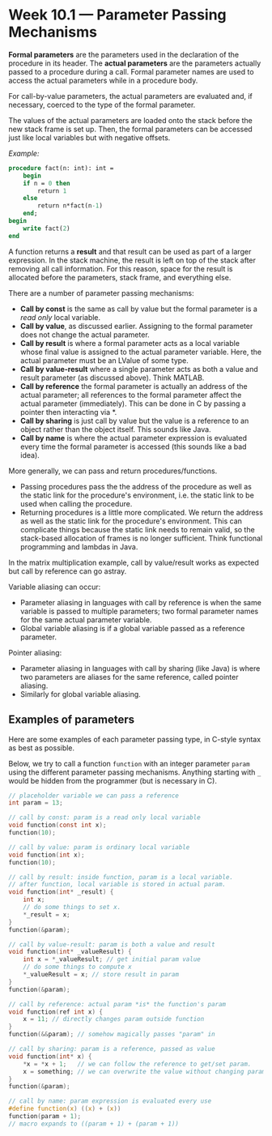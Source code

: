 # Week 10.1 &mdash; Parameter Passing Mechanisms

**Formal parameters** are the parameters used in the declaration of the procedure in its header.  The **actual parameters** are the parameters actually passed to a procedure during a call. Formal parameter names are used to access the actual parameters while in a procedure body.

For call-by-value parameters, the actual parameters are evaluated and, if necessary, coerced to the type of the formal parameter.

The values of the actual parameters are loaded onto the stack before the new stack frame is set up. Then, the formal parameters can be accessed just like local variables but with negative offsets.

_Example:_ 

```pascal
procedure fact(n: int): int =
	begin
	if n = 0 then
		return 1
    else
    	return n*fact(n-1)
   	end;
begin
	write fact(2)
end
```

A function returns a **result** and that result can be used as part of a larger expression. In the stack machine, the result is left on top of the stack after removing all call information. For this reason, space for the result is allocated before the parameters, stack frame, and everything else.

There are a number of parameter passing mechanisms:

- **Call by const** is the same as call by value but the formal parameter is a _read only_ local variable.
- **Call by value**, as discussed earlier. Assigning to the formal parameter does not change the actual parameter.
- **Call by result** is where a formal parameter acts as a local variable whose final value is assigned to the actual parameter variable. Here, the actual parameter must be an LValue of some type.
- **Call by value-result** where a single parameter acts as both a value and result parameter (as discussed above). Think MATLAB. 
- **Call by reference** the formal parameter is actually an address of the actual parameter; all references to the formal parameter affect the actual parameter (immediately). This can be done in C by passing a pointer then interacting via *.
- **Call by sharing** is just call by value but the value is a reference to an object rather than the object itself. This sounds like Java.
- **Call by name** is where the actual parameter expression is evaluated every time the formal parameter is accessed (this sounds like a bad idea).

More generally, we can pass and return procedures/functions.

- Passing procedures pass the the address of the procedure as well as the static link for the procedure's environment, i.e. the static link to be used when calling the procedure.
- Returning procedures is a little more complicated. We return the address as well as the static link for the procedure's environment. This can complicate things because the static link needs to remain valid, so the stack-based allocation of frames is no longer sufficient. Think functional programming and lambdas in Java.

In the matrix multiplication example, call by value/result works as expected but call by reference can go astray.

Variable aliasing can occur:

- Parameter aliasing in languages with call by reference is when the same variable is passed to multiple parameters; two formal parameter names for the same actual parameter variable.
- Global variable aliasing is if a global variable passed as a reference parameter. 

Pointer aliasing:

- Parameter aliasing in languages with call by sharing (like Java) is where two parameters are aliases for the same reference, called pointer aliasing.
- Similarly for global variable aliasing.

## Examples of parameters

Here are some examples of each parameter passing type, in C-style syntax as best as possible. 

Below, we try to call a function `function` with an integer parameter `param` using the different parameter passing mechanisms. Anything starting with `_` would be hidden from the programmer (but is necessary in C).

```c
// placeholder variable we can pass a reference
int param = 13; 

// call by const: param is a read only local variable
void function(const int x);
function(10);

// call by value: param is ordinary local variable
void function(int x);
function(10);

// call by result: inside function, param is a local variable.
// after function, local variable is stored in actual param.
void function(int* _result) {
    int x; 
    // do some things to set x.
    *_result = x;
}
function(&param);

// call by value-result: param is both a value and result
void function(int* _valueResult) {
    int x = *_valueResult; // get initial param value
    // do some things to compute x
    *_valueResult = x; // store result in param
}
function(&param);

// call by reference: actual param *is* the function's param
void function(ref int x) {
    x = 11; // directly changes param outside function
}
function(&&param); // somehow magically passes "param" in

// call by sharing: param is a reference, passed as value
void function(int* x) {
    *x = *x + 1;   // we can follow the reference to get/set param.
    x = something; // we can overwrite the value without changing param.
}
function(&param);

// call by name: param expression is evaluated every use
#define function(x) ((x) + (x))
function(param + 1);
// macro expands to ((param + 1) + (param + 1))
```





